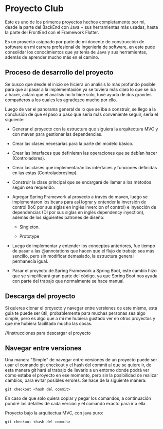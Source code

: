 # Proyecto Club

Este es uno de los primeros proyectos hechos completamente por mi, desde la parte del BackEnd con Java + sus herramientas más usadas, hasta la parte del FrontEnd con el Framework Flutter.

Es un proyecto asignado por parte de mi docente de construcción de software en mi carrera profesional de ingeniería de software, en este pude consolidar los conocimientos que ya tenía de Java y sus herramientas, además de aprender mucho más en el camino. 

## Proceso de desarrollo del proyecto

Se busco que desde el inicio se hiciera un analisis lo más profundo posible para que al pasar a la implementación ya se tuviera más claro lo que se iba a hacer, aclaro que el analisis no lo hice solo, tuve ayuda de dos grandes compañeros a los cuales les agradezco mucho por ello. 

Luego de ver el panorama general de lo que se iba a construir, se llego a la conclusión de que el paso a paso que sería más conveniente seguir, sería el siguiente:

* Generar el proyecto con la estructura que siguiera la arquitectura MVC y con maven para gestionar las dependencias.

* Crear las clases necesarias para la parte del modelo básico.

* Crear las interfaces que definieran las operaciones que se debían hacer (Controladores).

* Crear las clases que implementarán las interfaces y funciones definidas en las estas (ControladoresImp).

* Construir la clase principal que se encargará de llamar a los métodos según sea requerido.

* Agregar Spring Framework al proyecto a través de maven, luego se implementaron los beans para así lograr y entender la inversión de control (IoC por sus siglas en inglés invercion of control) e inyección de dependencias (DI por sus siglas en inglés dependency inyection), además de los siguientes patrones de diseño:
  
  * Singleton.
  
  * Prototype

* Luego de implementar y entender los conceptos anteriores, fue tiempo de pasar a las @annotations que hacen que el flujo de trabajo sea más sencillo, pero sin modificar demasiado, la estructura general permanecía igual.

* Pasar el proyecto de Spring Framework a Spring Boot, este cambio hizo que se simplificará gran parte del código, ya que Spring Boot nos ayuda con parte del trabajo que normalmente se hace manual.

## Descarga del proyecto

Si quieres clonar el proyecto y navegar entre versiones de este mismo, esta guia te puede ser útil, probablemente para muchas personas sea algo simple, pero es algo que a mi me hubiera gustado ver en otros proyectos y que me hubiera facilitado mucho las cosas.

//Instrucciones para descargar el proyecto

## Navegar entre versiones

Una manera "Simple" de navegar entre versiones de un proyecto puede ser usar el comando git checkout y el hash del commit al que se quiere ir, de esta manera git hará el trabajo de llevarlo a un entorno donde podrá ver cómo estaba el proyecto en ese momento, pero sin la posibilidad de realizar cambios, para evitar posibles errores. Se hace de la siguiente manera:

```git
git checkout <hash del commit>
```

En caso de que solo quiera copiar y pegar los comandos, a continuación pondré los detalles de cada versión y el comando exacto para ir a ella.

Proyecto bajo la arquitectua MVC, con java puro: 

```git
git checkout <hash del commit>
```
